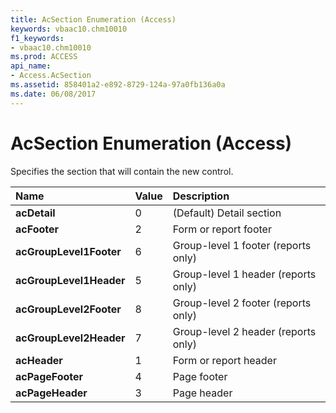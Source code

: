 ```yaml
---
title: AcSection Enumeration (Access)
keywords: vbaac10.chm10010
f1_keywords:
- vbaac10.chm10010
ms.prod: ACCESS
api_name:
- Access.AcSection
ms.assetid: 858401a2-e892-8729-124a-97a0fb136a0a
ms.date: 06/08/2017
---
```



# AcSection Enumeration (Access)

Specifies the section that will contain the new control.



|**Name**|**Value**|**Description**|
|:-----|:-----|:-----|
|**acDetail**|0|(Default) Detail section|
|**acFooter**|2|Form or report footer|
|**acGroupLevel1Footer**|6|Group-level 1 footer (reports only)|
|**acGroupLevel1Header**|5|Group-level 1 header (reports only)|
|**acGroupLevel2Footer**|8|Group-level 2 footer (reports only)|
|**acGroupLevel2Header**|7|Group-level 2 header (reports only)|
|**acHeader**|1|Form or report header|
|**acPageFooter**|4|Page footer|
|**acPageHeader**|3|Page header|

